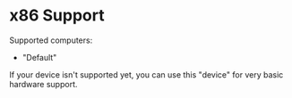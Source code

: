 # x86 Support

Supported computers:
- "Default"

If your device isn't supported yet, you can use this "device" for very basic hardware support.
